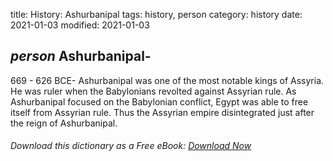 title: History: Ashurbanipal
tags: history, person
category: history
date: 2021-01-03
modified: 2021-01-03

## _person_  Ashurbanipal-
669 - 626 BCE-
Ashurbanipal was one of the most
notable kings of Assyria.  He was ruler when the Babylonians
revolted against Assyrian rule.  As Ashurbanipal focused on the
Babylonian conflict, Egypt was able to free itself from Assyrian
rule.  Thus the Assyrian empire disintegrated just after the reign of
Ashurbanipal.


###### Download *this* dictionary as a Free eBook: [Download Now]({static}static/SerfHistoryDictionary.pdf)

